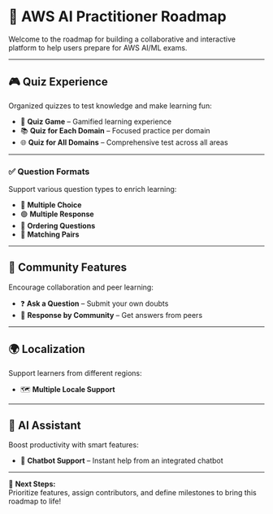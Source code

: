 # 🚀 AWS AI Practitioner Roadmap

Welcome to the roadmap for building a collaborative and interactive platform to help users prepare for AWS AI/ML exams.

---

## 🎮 Quiz Experience

Organized quizzes to test knowledge and make learning fun:

- 🧠 **Quiz Game** – Gamified learning experience
- 📚 **Quiz for Each Domain** – Focused practice per domain
- 🌐 **Quiz for All Domains** – Comprehensive test across all areas

---

### ✅ Question Formats

Support various question types to enrich learning:

- 🔘 **Multiple Choice**
- 🟢 **Multiple Response**
- 🔢 **Ordering Questions**
- 🧩 **Matching Pairs**

---

## 👥 Community Features

Encourage collaboration and peer learning:

- ❓ **Ask a Question** – Submit your own doubts
- 💬 **Response by Community** – Get answers from peers

---

## 🌍 Localization

Support learners from different regions:

- 🗺️ **Multiple Locale Support**

---

## 🤖 AI Assistant

Boost productivity with smart features:

- 🤖 **Chatbot Support** – Instant help from an integrated chatbot

---

📌 **Next Steps:**  
Prioritize features, assign contributors, and define milestones to bring this roadmap to life!

